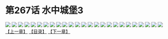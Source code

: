 # 第267话 水中城堡3
![](https://s1.baozimh.com/scomic/sanyanxiaotianlu-samanhua/0/266-qyha/1.jpg)
![](https://s1.baozimh.com/scomic/sanyanxiaotianlu-samanhua/0/266-qyha/2.jpg)
![](https://s1.baozimh.com/scomic/sanyanxiaotianlu-samanhua/0/266-qyha/3.jpg)
![](https://s1.baozimh.com/scomic/sanyanxiaotianlu-samanhua/0/266-qyha/4.jpg)
![](https://s1.baozimh.com/scomic/sanyanxiaotianlu-samanhua/0/266-qyha/5.jpg)
![](https://s1.baozimh.com/scomic/sanyanxiaotianlu-samanhua/0/266-qyha/6.jpg)
![](https://s1.baozimh.com/scomic/sanyanxiaotianlu-samanhua/0/266-qyha/7.jpg)
![](https://s1.baozimh.com/scomic/sanyanxiaotianlu-samanhua/0/266-qyha/8.jpg)
![](https://s1.baozimh.com/scomic/sanyanxiaotianlu-samanhua/0/266-qyha/9.jpg)
![](https://s1.baozimh.com/scomic/sanyanxiaotianlu-samanhua/0/266-qyha/10.jpg)
![](https://s1.baozimh.com/scomic/sanyanxiaotianlu-samanhua/0/266-qyha/11.jpg)
![](https://s1.baozimh.com/scomic/sanyanxiaotianlu-samanhua/0/266-qyha/12.jpg)
![](https://s1.baozimh.com/scomic/sanyanxiaotianlu-samanhua/0/266-qyha/13.jpg)
![](https://s1.baozimh.com/scomic/sanyanxiaotianlu-samanhua/0/266-qyha/14.jpg)
![](https://s1.baozimh.com/scomic/sanyanxiaotianlu-samanhua/0/266-qyha/15.jpg)
![](https://s1.baozimh.com/scomic/sanyanxiaotianlu-samanhua/0/266-qyha/16.jpg)
![](https://s1.baozimh.com/scomic/sanyanxiaotianlu-samanhua/0/266-qyha/17.jpg)
![](https://s1.baozimh.com/scomic/sanyanxiaotianlu-samanhua/0/266-qyha/18.jpg)
![](https://s1.baozimh.com/scomic/sanyanxiaotianlu-samanhua/0/266-qyha/19.jpg)
![](https://s1.baozimh.com/scomic/sanyanxiaotianlu-samanhua/0/266-qyha/20.jpg)
![](https://s1.baozimh.com/scomic/sanyanxiaotianlu-samanhua/0/266-qyha/21.jpg)
![](https://s1.baozimh.com/scomic/sanyanxiaotianlu-samanhua/0/266-qyha/22.jpg)
![](https://s1.baozimh.com/scomic/sanyanxiaotianlu-samanhua/0/266-qyha/23.jpg)
![](https://s1.baozimh.com/scomic/sanyanxiaotianlu-samanhua/0/266-qyha/24.jpg)
![](https://s1.baozimh.com/scomic/sanyanxiaotianlu-samanhua/0/266-qyha/25.jpg)
[【上一章】](./266.md)
[【目录】](./README.md)
[【下一章】](./268.md)
